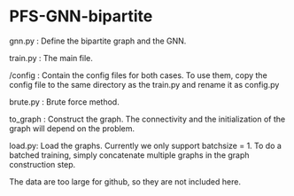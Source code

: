 # PFS-GNN-bipartite

gnn.py : Define the bipartite graph and the GNN.

train.py : The main file.

/config : Contain the config files for both cases. To use them, copy the config file to the same directory as the train.py and rename it as config.py

brute.py : Brute force method.

to_graph : Construct the graph. The connectivity and the initialization of the graph will depend on the problem.

load.py: Load the graphs. Currently we only support batchsize = 1. To do a batched training, simply concatenate multiple graphs in the graph construction step.

The data are too large for github, so they are not included here.
